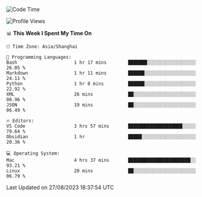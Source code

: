 <!--START_SECTION:waka-->
![Code Time](http://img.shields.io/badge/Code%20Time-145%20hrs%2015%20mins-blue)

![Profile Views](http://img.shields.io/badge/Profile%20Views-4-blue)

📊 **This Week I Spent My Time On** 

```text
🕑︎ Time Zone: Asia/Shanghai

💬 Programming Languages: 
Bash                     1 hr 17 mins        ███████░░░░░░░░░░░░░░░░░░   26.05 % 
Markdown                 1 hr 11 mins        ██████░░░░░░░░░░░░░░░░░░░   24.11 % 
Python                   1 hr 8 mins         ██████░░░░░░░░░░░░░░░░░░░   22.92 % 
XML                      26 mins             ██░░░░░░░░░░░░░░░░░░░░░░░   08.96 % 
JSON                     19 mins             ██░░░░░░░░░░░░░░░░░░░░░░░   06.49 % 

🔥 Editors: 
VS Code                  3 hrs 57 mins       ████████████████████░░░░░   79.64 % 
Obsidian                 1 hr                █████░░░░░░░░░░░░░░░░░░░░   20.36 % 

💻 Operating System: 
Mac                      4 hrs 37 mins       ███████████████████████░░   93.21 % 
Linux                    20 mins             ██░░░░░░░░░░░░░░░░░░░░░░░   06.79 % 
```


 Last Updated on 27/08/2023 18:37:54 UTC
<!--END_SECTION:waka-->
